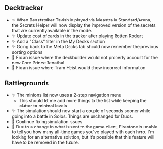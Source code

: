 ## Decktracker

-   ✨ When Beaststalker Tavish is played via Meastra in Standard/Arena, the Secrets Helper will now display the improved version of the secrets that are currently available in the mode.
-   ✨ Update cost of cards in the tracker after playing Rotten Rodent
-   ✨ Add a "Class" filter in the My Decks section
-   ✨ Going back to the Meta Decks tab should now remember the previous sorting options
-   🐞 Fix an issue where the deckbuilder would not properly account for the new Core Prince Renathal
-   🐞 Fix an issue where Tram Heist would show incorrect information

## Battlegrounds

-   ✨ The minions list now uses a 2-step navigation menu
    -   This should let me add more things to the list while keeping the clutter to minimal levels
-   ✨ The simulation should now start a couple of seconds sooner while going into a battle in Solos. Things are unchanged for Duos.
-   🐞 Continue fixing simulation issues
-   🐞 Due to a change in what is sent to the game client, Firestone is unable to tell you how many all-time games you've played with each hero. I'm looking for an alternative solution, but it's possible that this feature will have to be removed in the future.

